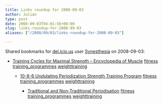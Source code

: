 ```yaml
---
title: Links roundup for 2008-09-03
author: Julian
type: post
date: 2008-09-03T04:01:56+00:00
slug: links-roundup-for-2008-09-03 
aliases: ["/2008/09/03/links-roundup-for-2008-09-03"]

---
```

Shared bookmarks for [del.icio.us][1] user [Synesthesia][2] on 2008-09-03:

  * [Training Cycles for Maximal Strength &#8211; Encyclopedia of Muscle][3] 
    [fitness][4] [training_programmes][5] [weighttraining][6] </li> 
    
      * [10-8-6 Undulating Periodization Strength Training Program][7] 
        [fitness][4] [training_programmes][5] [weighttraining][6] </li> 
        
          * [Traditional and Non-Traditional Periodisation][8] 
            [fitness][4] [training_programmes][5] [weighttraining][6] </li> </ul>

 [1]: https://del.icio.us/
 [2]: https://del.icio.us/synesthesia
 [3]: https://books.google.co.uk/books?id=ybTiBidFja0C
 [4]: https://del.icio.us/synesthesia/fitness
 [5]: https://del.icio.us/synesthesia/training_programmes
 [6]: https://del.icio.us/synesthesia/weighttraining
 [7]: https://www.strengthcats.com/10-8-6%20strength%20training%20cycle.htm
 [8]: https://www.abcbodybuilding.com/periodization3.php